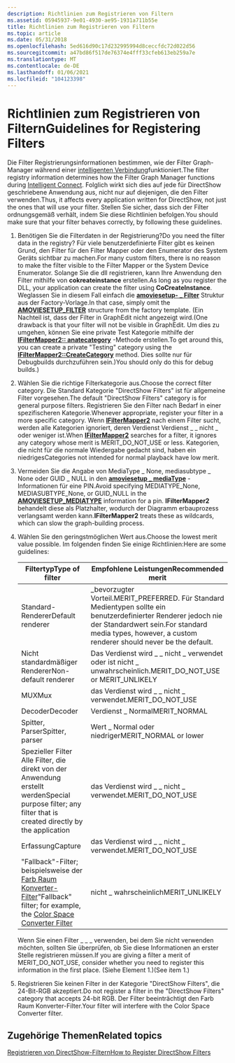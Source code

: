 ```yaml
---
description: Richtlinien zum Registrieren von Filtern
ms.assetid: 05945937-9e01-4930-ae95-1931a711b55e
title: Richtlinien zum Registrieren von Filtern
ms.topic: article
ms.date: 05/31/2018
ms.openlocfilehash: 5ed616d90c17d232995994d8ceccfdc72d022d56
ms.sourcegitcommit: a47bd86f517de76374e4fff33cfeb613eb259a7e
ms.translationtype: MT
ms.contentlocale: de-DE
ms.lasthandoff: 01/06/2021
ms.locfileid: "104123398"
---
```

# <a name="guidelines-for-registering-filters"></a><span data-ttu-id="8118b-103">Richtlinien zum Registrieren von Filtern</span><span class="sxs-lookup"><span data-stu-id="8118b-103">Guidelines for Registering Filters</span></span>

<span data-ttu-id="8118b-104">Die Filter Registrierungsinformationen bestimmen, wie der Filter Graph-Manager während einer [intelligenten Verbindung](intelligent-connect.md)funktioniert.</span><span class="sxs-lookup"><span data-stu-id="8118b-104">The filter registry information determines how the Filter Graph Manager functions during [Intelligent Connect](intelligent-connect.md).</span></span> <span data-ttu-id="8118b-105">Folglich wirkt sich dies auf jede für DirectShow geschriebene Anwendung aus, nicht nur auf diejenigen, die den Filter verwenden.</span><span class="sxs-lookup"><span data-stu-id="8118b-105">Thus, it affects every application written for DirectShow, not just the ones that will use your filter.</span></span> <span data-ttu-id="8118b-106">Stellen Sie sicher, dass sich der Filter ordnungsgemäß verhält, indem Sie diese Richtlinien befolgen.</span><span class="sxs-lookup"><span data-stu-id="8118b-106">You should make sure that your filter behaves correctly, by following these guidelines.</span></span>

1.  <span data-ttu-id="8118b-107">Benötigen Sie die Filterdaten in der Registrierung?</span><span class="sxs-lookup"><span data-stu-id="8118b-107">Do you need the filter data in the registry?</span></span> <span data-ttu-id="8118b-108">Für viele benutzerdefinierte Filter gibt es keinen Grund, den Filter für den Filter Mapper oder den Enumerator des System Geräts sichtbar zu machen.</span><span class="sxs-lookup"><span data-stu-id="8118b-108">For many custom filters, there is no reason to make the filter visible to the Filter Mapper or the System Device Enumerator.</span></span> <span data-ttu-id="8118b-109">Solange Sie die dll registrieren, kann Ihre Anwendung den Filter mithilfe von **cokreateinstance** erstellen.</span><span class="sxs-lookup"><span data-stu-id="8118b-109">As long as you register the DLL, your application can create the filter using **CoCreateInstance**.</span></span> <span data-ttu-id="8118b-110">Weglassen Sie in diesem Fall einfach die [**amoviesetup- \_ Filter**](amoviesetup-filter.md) Struktur aus der Factory-Vorlage.</span><span class="sxs-lookup"><span data-stu-id="8118b-110">In that case, simply omit the [**AMOVIESETUP\_FILTER**](amoviesetup-filter.md) structure from the factory template.</span></span> <span data-ttu-id="8118b-111">(Ein Nachteil ist, dass der Filter in GraphEdit nicht angezeigt wird.</span><span class="sxs-lookup"><span data-stu-id="8118b-111">(One drawback is that your filter will not be visible in GraphEdit.</span></span> <span data-ttu-id="8118b-112">Um dies zu umgehen, können Sie eine private Test Kategorie mithilfe der [**IFilterMapper2:: anatecategory**](/windows/desktop/api/Strmif/nf-strmif-ifiltermapper2-createcategory) -Methode erstellen.</span><span class="sxs-lookup"><span data-stu-id="8118b-112">To get around this, you can create a private "Testing" category using the [**IFilterMapper2::CreateCategory**](/windows/desktop/api/Strmif/nf-strmif-ifiltermapper2-createcategory) method.</span></span> <span data-ttu-id="8118b-113">Dies sollte nur für Debugbuilds durchzuführen sein.)</span><span class="sxs-lookup"><span data-stu-id="8118b-113">You should only do this for debug builds.)</span></span>
2.  <span data-ttu-id="8118b-114">Wählen Sie die richtige Filterkategorie aus.</span><span class="sxs-lookup"><span data-stu-id="8118b-114">Choose the correct filter category.</span></span> <span data-ttu-id="8118b-115">Die Standard Kategorie "DirectShow Filters" ist für allgemeine Filter vorgesehen.</span><span class="sxs-lookup"><span data-stu-id="8118b-115">The default "DirectShow Filters" category is for general purpose filters.</span></span> <span data-ttu-id="8118b-116">Registrieren Sie den Filter nach Bedarf in einer spezifischeren Kategorie.</span><span class="sxs-lookup"><span data-stu-id="8118b-116">Whenever appropriate, register your filter in a more specific category.</span></span> <span data-ttu-id="8118b-117">Wenn [**IFilterMapper2**](/windows/desktop/api/Strmif/nn-strmif-ifiltermapper2) nach einem Filter sucht, werden alle Kategorien ignoriert, deren Verdienst Verdienst \_ \_ nicht \_ oder weniger ist.</span><span class="sxs-lookup"><span data-stu-id="8118b-117">When [**IFilterMapper2**](/windows/desktop/api/Strmif/nn-strmif-ifiltermapper2) searches for a filter, it ignores any category whose merit is MERIT\_DO\_NOT\_USE or less.</span></span> <span data-ttu-id="8118b-118">Kategorien, die nicht für die normale Wiedergabe gedacht sind, haben ein niedriges</span><span class="sxs-lookup"><span data-stu-id="8118b-118">Categories not intended for normal playback have low merit.</span></span>
3.  <span data-ttu-id="8118b-119">Vermeiden Sie die Angabe von MediaType \_ None, mediasubtype \_ None oder GUID \_ NULL in den [**amoviesetup \_ mediaType**](amoviesetup-mediatype.md) -Informationen für eine PIN.</span><span class="sxs-lookup"><span data-stu-id="8118b-119">Avoid specifying MEDIATYPE\_None, MEDIASUBTYPE\_None, or GUID\_NULL in the [**AMOVIESETUP\_MEDIATYPE**](amoviesetup-mediatype.md) information for a pin.</span></span> <span data-ttu-id="8118b-120">**IFilterMapper2** behandelt diese als Platzhalter, wodurch der Diagramm erbauprozess verlangsamt werden kann.</span><span class="sxs-lookup"><span data-stu-id="8118b-120">**IFilterMapper2** treats these as wildcards, which can slow the graph-building process.</span></span>
4.  <span data-ttu-id="8118b-121">Wählen Sie den geringstmöglichen Wert aus.</span><span class="sxs-lookup"><span data-stu-id="8118b-121">Choose the lowest merit value possible.</span></span> <span data-ttu-id="8118b-122">Im folgenden finden Sie einige Richtlinien:</span><span class="sxs-lookup"><span data-stu-id="8118b-122">Here are some guidelines:</span></span>

    | <span data-ttu-id="8118b-123">Filtertyp</span><span class="sxs-lookup"><span data-stu-id="8118b-123">Type of filter</span></span>                                                                                       | <span data-ttu-id="8118b-124">Empfohlene Leistungen</span><span class="sxs-lookup"><span data-stu-id="8118b-124">Recommended merit</span></span>                                                                                   |
    |------------------------------------------------------------------------------------------------------|-----------------------------------------------------------------------------------------------------|
    | <span data-ttu-id="8118b-125">Standard-Renderer</span><span class="sxs-lookup"><span data-stu-id="8118b-125">Default renderer</span></span>                                                                                     | <span data-ttu-id="8118b-126">\_bevorzugter Vorteil.</span><span class="sxs-lookup"><span data-stu-id="8118b-126">MERIT\_PREFERRED.</span></span> <span data-ttu-id="8118b-127">Für Standard Medientypen sollte ein benutzerdefinierter Renderer jedoch nie der Standardwert sein.</span><span class="sxs-lookup"><span data-stu-id="8118b-127">For standard media types, however, a custom renderer should never be the default.</span></span> |
    | <span data-ttu-id="8118b-128">Nicht standardmäßiger Renderer</span><span class="sxs-lookup"><span data-stu-id="8118b-128">Non-default renderer</span></span>                                                                                 | <span data-ttu-id="8118b-129">Das Verdienst wird \_ \_ nicht \_ verwendet oder ist nicht \_ unwahrscheinlich.</span><span class="sxs-lookup"><span data-stu-id="8118b-129">MERIT\_DO\_NOT\_USE or MERIT\_UNLIKELY</span></span>                                                              |
    | <span data-ttu-id="8118b-130">MUX</span><span class="sxs-lookup"><span data-stu-id="8118b-130">Mux</span></span>                                                                                                  | <span data-ttu-id="8118b-131">das Verdienst wird \_ \_ nicht \_ verwendet.</span><span class="sxs-lookup"><span data-stu-id="8118b-131">MERIT\_DO\_NOT\_USE</span></span>                                                                                 |
    | <span data-ttu-id="8118b-132">Decoder</span><span class="sxs-lookup"><span data-stu-id="8118b-132">Decoder</span></span>                                                                                              | <span data-ttu-id="8118b-133">Verdienst \_ Normal</span><span class="sxs-lookup"><span data-stu-id="8118b-133">MERIT\_NORMAL</span></span>                                                                                       |
    | <span data-ttu-id="8118b-134">Spitter, Parser</span><span class="sxs-lookup"><span data-stu-id="8118b-134">Spitter, parser</span></span>                                                                                      | <span data-ttu-id="8118b-135">Wert \_ Normal oder niedriger</span><span class="sxs-lookup"><span data-stu-id="8118b-135">MERIT\_NORMAL or lower</span></span>                                                                              |
    | <span data-ttu-id="8118b-136">Spezieller Filter Alle Filter, die direkt von der Anwendung erstellt werden</span><span class="sxs-lookup"><span data-stu-id="8118b-136">Special purpose filter; any filter that is created directly by the application</span></span>                       | <span data-ttu-id="8118b-137">das Verdienst wird \_ \_ nicht \_ verwendet.</span><span class="sxs-lookup"><span data-stu-id="8118b-137">MERIT\_DO\_NOT\_USE</span></span>                                                                                 |
    | <span data-ttu-id="8118b-138">Erfassung</span><span class="sxs-lookup"><span data-stu-id="8118b-138">Capture</span></span>                                                                                              | <span data-ttu-id="8118b-139">das Verdienst wird \_ \_ nicht \_ verwendet.</span><span class="sxs-lookup"><span data-stu-id="8118b-139">MERIT\_DO\_NOT\_USE</span></span>                                                                                 |
    | <span data-ttu-id="8118b-140">"Fallback"-Filter; beispielsweise der [Farb Raum Konverter-Filter](color-space-converter-filter.md)</span><span class="sxs-lookup"><span data-stu-id="8118b-140">"Fallback" filter; for example, the [Color Space Converter Filter](color-space-converter-filter.md)</span></span> | <span data-ttu-id="8118b-141">nicht \_ wahrscheinlich</span><span class="sxs-lookup"><span data-stu-id="8118b-141">MERIT\_UNLIKELY</span></span>                                                                                     |

    

     

    <span data-ttu-id="8118b-142">Wenn Sie einen Filter \_ \_ \_ verwenden, bei dem Sie nicht verwenden möchten, sollten Sie überprüfen, ob Sie diese Informationen an erster Stelle registrieren müssen.</span><span class="sxs-lookup"><span data-stu-id="8118b-142">If you are giving a filter a merit of MERIT\_DO\_NOT\_USE, consider whether you need to register this information in the first place.</span></span> <span data-ttu-id="8118b-143">(Siehe Element 1.)</span><span class="sxs-lookup"><span data-stu-id="8118b-143">(See item 1.)</span></span>

5.  <span data-ttu-id="8118b-144">Registrieren Sie keinen Filter in der Kategorie "DirectShow Filters", die 24-Bit-RGB akzeptiert.</span><span class="sxs-lookup"><span data-stu-id="8118b-144">Do not register a filter in the "DirectShow Filters" category that accepts 24-bit RGB.</span></span> <span data-ttu-id="8118b-145">Der Filter beeinträchtigt den Farb Raum Konverter-Filter.</span><span class="sxs-lookup"><span data-stu-id="8118b-145">Your filter will interfere with the Color Space Converter filter.</span></span>

## <a name="related-topics"></a><span data-ttu-id="8118b-146">Zugehörige Themen</span><span class="sxs-lookup"><span data-stu-id="8118b-146">Related topics</span></span>

<dl> <dt>

[<span data-ttu-id="8118b-147">Registrieren von DirectShow-Filtern</span><span class="sxs-lookup"><span data-stu-id="8118b-147">How to Register DirectShow Filters</span></span>](how-to-register-directshow-filters.md)
</dt> </dl>

 

 



